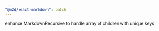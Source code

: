 ```yaml
---
"@m2d/react-markdown": patch
---
```


enhance MarkdownRecursive to handle array of children with unique keys
